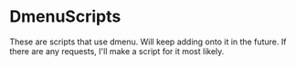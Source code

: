 # DmenuScripts
These are scripts that use dmenu. Will keep adding onto it in the future. If there are any requests, I'll make a script for it most likely.
